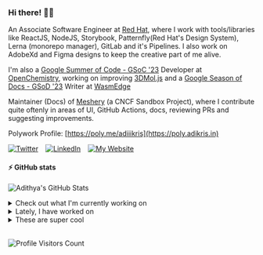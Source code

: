 ### Hi there! 👋🏻
  
An Associate Software Engineer at [Red Hat](https://www.redhat.com), where I work with tools/libraries like ReactJS, NodeJS, Storybook, Patternfly(Red Hat's Design System), Lerna (monorepo manager), GitLab and it's Pipelines. I also work on AdobeXd and Figma designs to keep the creative part of me alive.

I'm also a [Google Summer of Code - GSoC '23](https://summerofcode.withgoogle.com/) Developer at [OpenChemistry](https://openchemistry.org), working on improving [3DMol.js](https://github.com/3dmol/3Dmol.js) and a [Google Season of Docs - GSoD '23](https://developers.google.com/season-of-docs) Writer at [WasmEdge](https://github.com/WasmEdge)

Maintainer (Docs) of [Meshery](https://github.com/meshery) (a CNCF Sandbox Project), where I contribute quite oftenly in areas of UI, GitHub Actions, docs, reviewing PRs and suggesting improvements.

Polywork Profile: [https://poly.me/adiiikris](https://poly.adikris.in)

[![Twitter](https://img.shields.io/badge/-@adii_kris-%231DA1F2?style=for-the-badge&logo=twitter&logoColor=ffffff)](https:/twitter.adikris.in) &ensp;
[![LinkedIn](https://img.shields.io/badge/-Adithya%20Krishna-%230A67C3?style=for-the-badge&logo=linkedin&logoColor=ffffff)](https://linkedin.adikris.in/) &ensp;
[![My Website](https://img.shields.io/badge/-My%20Website-%230A67C3?style=for-the-badge)](https://adikris.in/)

#### ⚡️ GitHub stats

![Adithya's GitHub Stats](https://github-readme-stats.vercel.app/api?username=adithyaakrishna&show_icons=true&hide_border=true&title_color=fff&icon_color=79ff97&text_color=9f9f9f&bg_color=151515)


<details>
  <summary>Check out what I'm currently working on</summary>
  
  - [3dmol/3Dmol.js](https://github.com/3dmol/3Dmol.js) - WebGL accelerated JavaScript molecular graphics library (1 week ago)
  - [adithyaakrishna/jss](https://github.com/adithyaakrishna/jss) - JSS - JavaScript Stuff (1 week ago)
  - [WasmEdge/docs](https://github.com/WasmEdge/docs) -  (1 week ago)
  - [adithyaakrishna/vegapay](https://github.com/adithyaakrishna/vegapay) -  (3 weeks ago)
  - [the-test-trove/the-test-trove.github.io](https://github.com/the-test-trove/the-test-trove.github.io) - The T3Con Website (3 weeks ago)
</details>

<details>
  <summary>Lately, I have worked on</summary>
  
  - [Added More Types for Parsers and WebGL and GL Files](https://github.com/3dmol/3Dmol.js/pull/703) on [3dmol/3Dmol.js](https://github.com/3dmol/3Dmol.js) (1 week ago)
  - [Updated `substr` to `substring` method](https://github.com/3dmol/3Dmol.js/pull/702) on [3dmol/3Dmol.js](https://github.com/3dmol/3Dmol.js) (1 week ago)
  - [Added Dependency Review Workflow](https://github.com/3dmol/3Dmol.js/pull/700) on [3dmol/3Dmol.js](https://github.com/3dmol/3Dmol.js) (1 week ago)
  - [Updated Types for Parsers and Parser Utils](https://github.com/3dmol/3Dmol.js/pull/699) on [3dmol/3Dmol.js](https://github.com/3dmol/3Dmol.js) (1 week ago)
  - [Updated Types for WebGL Math Utils](https://github.com/3dmol/3Dmol.js/pull/698) on [3dmol/3Dmol.js](https://github.com/3dmol/3Dmol.js) (1 week ago)
</details>

<details>
  <summary>These are super cool</summary>
  
  - [patternfly/pf-codemods](https://github.com/patternfly/pf-codemods) - Codemods for upgrading from react-core@4.x.x to react-core@5.x.x. Uses eslint. (4 days ago)
  - [freshworks/crayons](https://github.com/freshworks/crayons) - 🖍️ Crayons - A UI Kit comprising of web components for building Freshworks Apps! (1 week ago)
  - [FortAwesome/Font-Awesome](https://github.com/FortAwesome/Font-Awesome) - The iconic SVG, font, and CSS toolkit (1 week ago)
  - [deepchem/deepchem](https://github.com/deepchem/deepchem) - Democratizing Deep-Learning for Drug Discovery, Quantum Chemistry, Materials Science and Biology (1 week ago)
  - [napi-rs/napi-rs](https://github.com/napi-rs/napi-rs) - A framework for building compiled Node.js add-ons in Rust via Node-API (1 week ago)
</details>

<br> 

![Profile Visitors Count](https://profile-counter.glitch.me/adithyaakrishna/count.svg)
